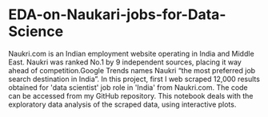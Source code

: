 # EDA-on-Naukari-jobs-for-Data-Science
Naukri.com is an Indian employment website operating in India and Middle East. Naukri was ranked No.1 by 9 independent sources, placing it way ahead of competition.Google Trends names Naukri “the most preferred job search destination in India”.  In this project, first I web scraped 12,000 results obtained for 'data scientist' job role in 'India' from Naukri.com. The code can be accessed from my GitHub repository. This notebook deals with the exploratory data analysis of the scraped data, using interactive plots.
